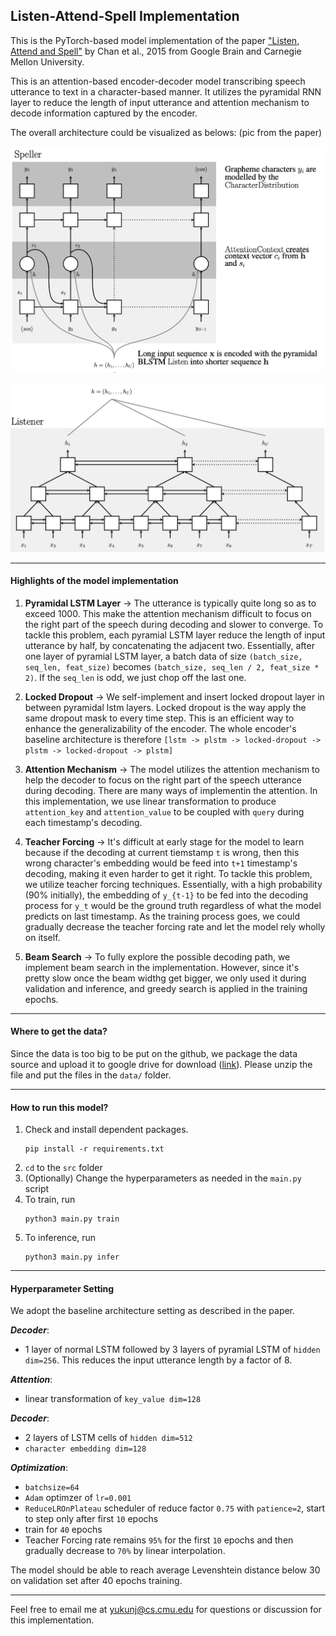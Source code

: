 ## Listen-Attend-Spell Implementation

This is the PyTorch-based model implementation of the paper ["Listen, Attend and Spell"](https://arxiv.org/abs/1508.01211) by Chan et al., 2015 from Google Brain and Carnegie Mellon University. 

This is an  attention-based encoder-decoder model transcribing speech utterance to text in a character-based manner. It utilizes the pyramidal RNN layer to reduce the length of input utterance and attention mechanism to decode information captured by the encoder.

The overall architecture could be visualized as belows: (pic from the paper)

![avatar](pic/Speller.png)

![avatar](pic/Listener.png)

---

#### Highlights of the model implementation

1. **Pyramidal LSTM Layer** ->
    The utterance is typically quite long so as to exceed 1000. This make the attention mechanism difficult to focus on the right part of the speech during decoding and slower to converge. To tackle this problem, each pyramial LSTM layer reduce the length of input utterance by half, by concatenating the adjacent two. Essentially, after one layer of pyramial LSTM layer, a batch data of size ```(batch_size, seq_len, feat_size)``` becomes ```(batch_size, seq_len / 2, feat_size * 2)```. If the ```seq_len``` is odd, we just chop off the last one.

2. **Locked Dropout** -> 
    We self-implement and insert locked dropout layer in between pyramidal lstm layers. Locked dropout is the way apply the same dropout mask to every time step. This is an efficient way to enhance the generalizability of the encoder. The whole encoder's baseline architecture is therefore ```[lstm -> plstm -> locked-dropout -> plstm -> locked-dropout -> plstm]```
    
3. **Attention Mechanism** -> 
    The model utilizes the attention mechanism to help the decoder to focus on the right part of the speech utterance during decoding. There are many ways of implementin the attention. In this implementation, we use linear transformation to produce ```attention_key``` and ```attention_value``` to be coupled with ```query``` during each timestamp's decoding.

4. **Teacher Forcing** -> 
    It's difficult at early stage for the model to learn because if the decoding at current tiemstamp ```t``` is wrong, then this wrong character's embedding would be feed into ```t+1``` timestamp's decoding, making it even harder to get it right. To tackle this problem, we utilize teacher forcing techniques. Essentially, with a high probability (90% initially), the embedding of `y_{t-1}` to be fed into the decoding process for ```y_t``` would be the ground truth regardless of what the model predicts on last timestamp. As the training process goes, we could gradually decrease the teacher forcing rate and let the model rely wholly on itself. 

5. **Beam Search** -> 
    To fully explore the possible decoding path, we implement beam search in the implementation. However, since it's pretty slow once the beam widthg get bigger, we only used it during validation and inference, and greedy search is applied in the training epochs.

---

#### Where to get the data?

Since the data is too big to be put on the github, we package the data source and upload it to google drive for download ([link](https://drive.google.com/file/d/19EPsCrQwdvPoezw7UV_c47Qykyij8T1s/view?usp=sharing)). Please unzip the file and put the files in the ```data/``` folder.

---

#### How to run this model?

1. Check and install dependent packages.
    ```
    pip install -r requirements.txt
    ```
2. ```cd``` to the ```src``` folder
3. (Optionally) Change the hyperparameters as needed in the ```main.py``` script
4. To train, run
    ```
    python3 main.py train
    ```
5. To inference, run
    ```
    python3 main.py infer
    ```
---

#### Hyperparameter Setting

We adopt the baseline architecture setting as described in the paper.

***Decoder***:
+ 1 layer of normal LSTM followed by 3 layers of pyramial LSTM of ```hidden dim=256```. This reduces the input utterance length by a factor of 8.

***Attention***:
+ linear transformation of ```key_value dim=128```

***Decoder***:
+ 2 layers of LSTM cells of ```hidden dim=512```
+ ```character embedding dim=128```

***Optimization***:
+ ```batchsize=64```
+ ```Adam``` optimzer of `lr=0.001`
+ `ReduceLROnPlateau` scheduler of reduce factor ```0.75``` with ```patience=2```, start to step only after first ```10``` epochs
+ train for ```40``` epochs
+ Teacher Forcing rate remains ```95%``` for the first ```10``` epochs and then gradually decrease to ```70%``` by linear interpolation.

The model should be able to reach average Levenshtein distance below 30 on validation set after 40 epochs training.

---

Feel free to email me at yukunj@cs.cmu.edu for questions or discussion for this implementation.
